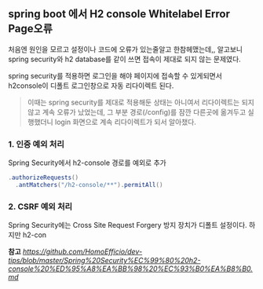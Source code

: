 

## spring boot 에서 H2 console Whitelabel Error Page오류

처음엔 원인을 모르고 설정이나 코드에 오류가 있는줄알고 한참헤맸는데,,
알고보니 spring security와 h2 database를 같이 쓰면 접속이 제대로 되지 않는 문제였다.

spring security를 적용하면 로그인을 해야 페이지에 접속할 수 있게되면서 h2console이 디폴트 로그인창으로 자동 리다이렉트 된다.
> 이때는 spring security를 제대로 적용해둔 상태는 아니여서 리다이렉트는 되지 않고 계속 오류가 났었는데, 그 부분 경로(/config)를 잠깐 다른곳에 옮겨두고 실행했더니 login 화면으로 계속 리다이렉트가 되서 알아챘다.

### 1. 인증 예외 처리
Spring Security에서 h2-console 경로를 예외로 추가
```java
.authorizeRequests()  
  .antMatchers("/h2-console/**").permitAll()
```

### 2. CSRF 예외 처리
Spring Security에는 Cross Site Request Forgery 방지 장치가 디폴트 설정이다.
하지만 h2-con

**참고**
*https://github.com/HomoEfficio/dev-tips/blob/master/Spring%20Security%EC%99%80%20h2-console%20%ED%95%A8%EA%BB%98%20%EC%93%B0%EA%B8%B0.md*
<!--stackedit_data:
eyJoaXN0b3J5IjpbMTE2NTA1MzQwNV19
-->